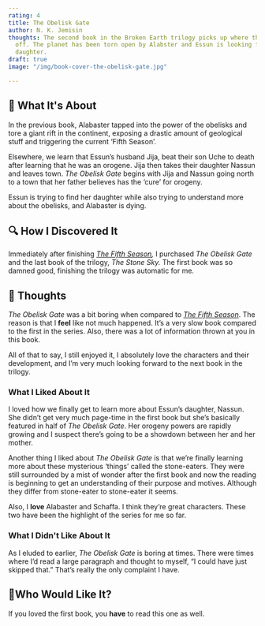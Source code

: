```yaml
---
rating: 4
title: The Obelisk Gate
author: N. K. Jemisin
thoughts: The second book in the Broken Earth trilogy picks up where the first left
  off. The planet has been torn open by Alabster and Essun is looking for her missing
  daughter.
draft: true
image: "/img/book-cover-the-obelisk-gate.jpg"

---
```

## 📕 What It's About

In the previous book, Alabaster tapped into the power of the obelisks and tore a giant rift in the continent, exposing a drastic amount of geological stuff and triggering the current ‘Fifth Season’.

Elsewhere, we learn that Essun’s husband Jija, beat their son Uche to death after learning that he was an orogene. Jija then takes their daughter Nassun and leaves town. _The Obelisk Gate_ begins with Jija and Nassun going north to a town that her father believes has the ‘cure’ for orogeny.

Essun is trying to find her daughter while also trying to understand more about the obelisks, and Alabaster is dying.

## 🔍 How I Discovered It

Immediately after finishing [_The Fifth Season_](https://traekwells.com/bookshelf/the-fifth-season)_,_ I purchased _The Obelisk Gate_ and the last book of the trilogy, _The Stone Sky._ The first book was so damned good, finishing the trilogy was automatic for me.

## 🧠 Thoughts

_The Obelisk Gate_ was a bit boring when compared to [_The Fifth Season_](https://traekwells.com/bookshelf/the-fifth-season/). The reason is that I **feel** like not much happened. It’s a very slow book compared to the first in the series. Also, there was a lot of information thrown at you in this book.

All of that to say, I still enjoyed it, I absolutely love the characters and their development, and I’m very much looking forward to the next book in the trilogy.

### What I Liked About It

I loved how we finally get to learn more about Essun’s daughter, Nassun. She didn’t get very much page-time in the first book but she’s basically featured in half of _The Obelisk Gate_. Her orogeny powers are rapidly growing and I suspect there’s going to be a showdown between her and her mother.

Another thing I liked about _The Obelisk Gate_ is that we’re finally learning more about these mysterious ‘things’ called the stone-eaters. They were still surrounded by a mist of wonder after the first book and now the reading is beginning to get an understanding of their purpose and motives. Although they differ from stone-eater to stone-eater it seems.

Also, I **love** Alabaster and Schaffa. I think they’re great characters. These two have been the highlight of the series for me so far.

### What I Didn't Like About It

As I eluded to earlier, _The Obelisk Gate_ is boring at times. There were times where I’d read a large paragraph and thought to myself, “I could have just skipped that.” That’s really the only complaint I have.

## 🦉Who Would Like It?

If you loved the first book, you **have** to read this one as well.